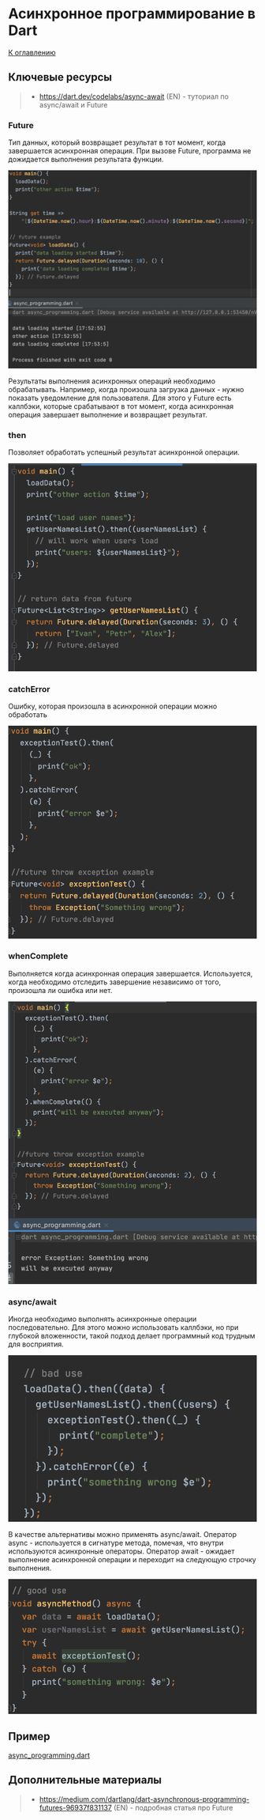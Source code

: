 # Асинхронное программирование в Dart

[К оглавлению](../async.md)

## Ключевые ресурсы
> - https://dart.dev/codelabs/async-await (EN) - туториал по async/await и Future

### Future
Тип данных, который возвращает результат в тот момент, когда завершается асинхронная операция. При вызове Future, программа
не дожидается выполнения результата функции.

![future](async1.png)

Результаты выполнения асинхронных операций необходимо обрабатывать. Например, когда произошла загрузка данных - нужно 
показать уведомление для пользователя. Для этого у Future есть каллбэки, которые срабатывают в тот момент, когда асинхронная
операция завершает выполнение и возвращает результат.

### then
Позволяет обработать успешный результат асинхронной операции.

![then](async2.png)

### catchError
Ошибку, которая произошла в асинхронной операции можно обработать

![catchError](async3.png)

### whenComplete
Выполняется когда асинхронная операция завершается. Используется, когда необходимо 
отследить завершение независимо от того, произошла ли ошибка или нет.

![catchError](async4.png)

### async/await
Иногда необходимо выполнять асинхронные операции последовательно. 
Для этого можно использовать каллбэки, но при глубокой вложенности, такой подход делает 
программный код трудным для восприятия.

![catchError](async5.png)

В качестве альтернативы можно применять async/await. 
Оператор async - используется в сигнатуре метода, помечая, что внутри используются асинхронные операторы.
Оператор await - ожидает выполнение асинхронной операции и переходит на следующую строчку выполнения.

![catchError](async6.png)

## Пример
[async_programming.dart](future.dart)

## Дополнительные материалы
> - https://medium.com/dartlang/dart-asynchronous-programming-futures-96937f831137 (EN) - подробная статья про Future